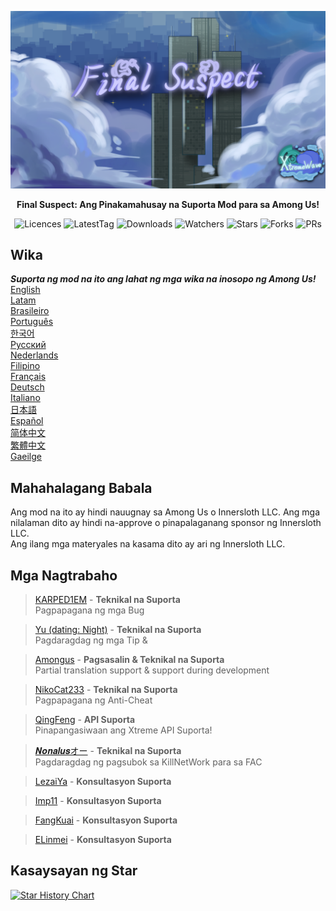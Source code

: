 ﻿<div align="center">

![FS-XW](Assets/LogoWithTeam.png)

**Final Suspect: Ang Pinakamahusay na Suporta Mod para sa Among Us!**

<img src="https://badgen.net/github/license/XtremeWave/FinalSuspect" alt="Licences">
<img src="https://badgen.net/github/tag/XtremeWave/FinalSuspect" alt="LatestTag">
<img src="https://badgen.net/github/assets-dl/XtremeWave/FinalSuspect" alt="Downloads">
<img src="https://badgen.net/github/watchers/XtremeWave/FinalSuspect" alt="Watchers">
<img src="https://badgen.net/github/stars/XtremeWave/FinalSuspect" alt="Stars">
<img src="https://badgen.net/github/forks/XtremeWave/FinalSuspect" alt="Forks">
<img src="https://badgen.net/github/prs/XtremeWave/FinalSuspect" alt="PRs">

</div>

## Wika
***Suporta ng mod na ito ang lahat ng mga wika na inosopo ng Among Us!***<br>
[English](README.md) <br>
[Latam](README_es_LA.md)<br>
[Brasileiro](README_pt_BR.md)<br>
[Português](README_pt.md)<br>
[한국어](README_ko.md)<br>
[Русский](README_ru.md)<br>
[Nederlands](README_nl.md)<br>
[Filipino](README_tl.md)<br>
[Français](README_fr.md)<br>
[Deutsch](README_de.md)<br>
[Italiano](README_it.md)<br>
[日本語](README_ja.md)<br>
[Español](README_es.md)<br>
[简体中文](README_zh.md)<br>
[繁體中文](README_zh_CHT.md)<br>
[Gaeilge](README_ga.md)<br>

## Mahahalagang Babala
Ang mod na ito ay hindi nauugnay sa Among Us o Innersloth LLC. Ang mga nilalaman dito ay hindi na-approve o pinapalaganang sponsor ng Innersloth LLC.<br>
Ang ilang mga materyales na kasama dito ay ari ng Innersloth LLC.

## Mga Nagtrabaho
>[KARPED1EM](https://github.com/KARPED1EM) - **Teknikal na Suporta**<br>
>Pagpapagana ng mga Bug

>[Yu (dating: Night)](https://github.com/Night-GUA) - **Teknikal na Suporta**<br>
>Pagdaragdag ng mga Tip &

>[Amongus](https://github.com/XiezibanWrite) - **Pagsasalin & Teknikal na Suporta**<br>
>Partial translation support & support during development

>[NikoCat233](https://github.com/NikoCat233) - **Teknikal na Suporta**<br>
>Pagpapagana ng Anti-Cheat

> [QingFeng](https://github.com/QingFeng-awa) - **API Suporta**<br>
>Pinapangasiwaan ang Xtreme API Suporta!

>[𝑵𝒐𝒏𝒂𝒍𝒖𝒔オー](https://github.com/Reborn5537) - **Teknikal na Suporta**<br>
>Pagdaragdag ng pagsubok sa KillNetWork para sa FAC

>[LezaiYa](https://github.com/LezaiYa1) - **Konsultasyon Suporta**

>[Imp11](https://github.com/dabao40) - **Konsultasyon Suporta**

>[FangKuai](https://github.com/FangKuaiYa) - **Konsultasyon Suporta**

>[ELinmei](https://github.com/linmeideli) - **Konsultasyon Suporta**

## Kasaysayan ng Star
[![Star History Chart](https://api.star-history.com/svg?repos=XtremeWave/FinalSuspect&type=Date)](https://star-history.com/#XtremeWave/FinalSuspect&Date)
